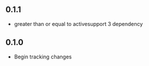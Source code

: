 ## 0.1.1

* greater than or equal to activesupport 3 dependency

## 0.1.0

* Begin tracking changes
